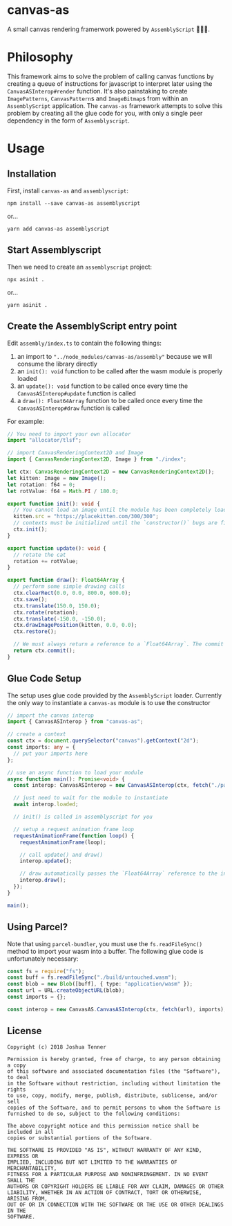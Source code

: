 # canvas-as

A small canvas rendering framerwork powered by `AssemblyScript` 🎉🎉🎉.

# Philosophy

This framework aims to solve the problem of calling canvas functions by creating a queue of instructions for javascript to interpret later using the `CanvasASInterop#render` function. It's also painstaking to create `ImagePatterns`, `CanvasPattern`s and `ImageBitmap`s from within an `AssemblyScript` application. The `canvas-as` framework attempts to solve this problem by creating all the glue code for you, with only a single peer dependency in the form of `Assemblyscript`.

# Usage

## Installation

First, install `canvas-as` and `assemblyscript`:

```
npm install --save canvas-as assemblyscript
```
or...

```
yarn add canvas-as assemblyscript
```

## Start Assemblyscript

Then we need to create an `assemblyscript` project:

```
npx asinit .
```

or...

```
yarn asinit .
```

## Create the AssemblyScript entry point

Edit `assembly/index.ts` to contain the following things:

1. an import to `"../node_modules/canvas-as/assembly"` because we will consume the library directly
1. an `init(): void` function to be called after the wasm module is properly loaded
1. an `update(): void` function to be called once every time the `CanvasASInterop#update` function is called
1. a `draw(): Float64Array` function to be called once every time the `CanvasASInterop#draw` function is called

For example:

```ts
// You need to import your own allocator
import "allocator/tlsf";

// import CanvasRenderingContext2D and Image
import { CanvasRenderingContext2D, Image } from "./index";

let ctx: CanvasRenderingContext2D = new CanvasRenderingContext2D();
let kitten: Image = new Image();
let rotation: f64 = 0;
let rotValue: f64 = Math.PI / 180.0;

export function init(): void {
  // You cannot load an image until the module has been completely loaded
  kitten.src = "https://placekitten.com/300/300";
  // contexts must be initialized until the `constructor()` bugs are fixed in assemblyscript on the main branch
  ctx.init();
}

export function update(): void {
  // rotate the cat
  rotation += rotValue;
}

export function draw(): Float64Array {
  // perform some simple drawing calls
  ctx.clearRect(0.0, 0.0, 800.0, 600.0);
  ctx.save();
  ctx.translate(150.0, 150.0);
  ctx.rotate(rotation);
  ctx.translate(-150.0, -150.0);
  ctx.drawImagePosition(kitten, 0.0, 0.0);
  ctx.restore();

  // We must always return a reference to a `Float64Array`. The commit function is repurposed for the AssemblyScript context
  return ctx.commit();
}
```

## Glue Code Setup

The setup uses glue code provided by the `AssemblyScript` loader. Currently the only way to instantiate a `canvas-as` module is to use the constructor

```ts
// import the canvas interop
import { CanvasASInterop } from "canvas-as";

// create a context
const ctx = document.querySelector("canvas").getContext("2d");
const imports: any = {
  // put your imports here
};

// use an async function to load your module
async function main(): Promise<void> {
  const interop: CanvasASInterop = new CanvasASInterop(ctx, fetch("./path/to/optimized.wasm"), imports);

  // just need to wait for the module to instantiate
  await interop.loaded;

  // init() is called in assemblyscript for you

  // setup a request animation frame loop
  requestAnimationFrame(function loop() {
    requestAnimationFrame(loop);

    // call update() and draw()
    interop.update();

    // draw automatically passes the `Float64Array` reference to the internal `#render()` function
    interop.draw();
  });
}

main();
```

## Using Parcel?

Note that using `parcel-bundler`, you must use the `fs.readFileSync()` method to import your wasm into a buffer.  The following glue code is unfortunately necessary:

```ts
const fs = require("fs");
const buff = fs.readFileSync("./build/untouched.wasm");
const blob = new Blob([buff], { type: "application/wasm" });
const url = URL.createObjectURL(blob);
const imports = {};

const interop = new CanvasAS.CanvasASInterop(ctx, fetch(url), imports);
```

## License

```
Copyright (c) 2018 Joshua Tenner

Permission is hereby granted, free of charge, to any person obtaining a copy
of this software and associated documentation files (the "Software"), to deal
in the Software without restriction, including without limitation the rights
to use, copy, modify, merge, publish, distribute, sublicense, and/or sell
copies of the Software, and to permit persons to whom the Software is
furnished to do so, subject to the following conditions:

The above copyright notice and this permission notice shall be included in all
copies or substantial portions of the Software.

THE SOFTWARE IS PROVIDED "AS IS", WITHOUT WARRANTY OF ANY KIND, EXPRESS OR
IMPLIED, INCLUDING BUT NOT LIMITED TO THE WARRANTIES OF MERCHANTABILITY,
FITNESS FOR A PARTICULAR PURPOSE AND NONINFRINGEMENT. IN NO EVENT SHALL THE
AUTHORS OR COPYRIGHT HOLDERS BE LIABLE FOR ANY CLAIM, DAMAGES OR OTHER
LIABILITY, WHETHER IN AN ACTION OF CONTRACT, TORT OR OTHERWISE, ARISING FROM,
OUT OF OR IN CONNECTION WITH THE SOFTWARE OR THE USE OR OTHER DEALINGS IN THE
SOFTWARE.
```